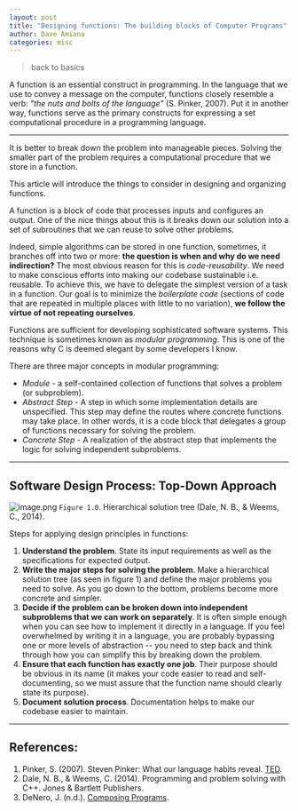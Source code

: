```yaml
---
layout: post
title: "Designing functions: The building blocks of Computer Programs"
author: Dave Amiana
categories: misc
---
```

> back to basics

A function is an essential construct in programming. In the language that we use to convey a message on the computer, functions closely resemble a verb: *"the nuts and bolts of the language"* (S. Pinker, 2007). Put it in another way, functions serve as the primary constructs for expressing a set computational procedure in a programming language. 

---

It is better to break down the problem into manageable pieces. Solving the smaller part of the problem requires a computational procedure that we store in a function. 

This article will introduce the things to consider in designing and organizing functions. 

A function is a block of code that processes inputs and configures an output. One of the nice things about this is it breaks down our solution into a set of subroutines that we can reuse to solve other problems. 

Indeed, simple algorithms can be stored in one function, sometimes, it branches off into two or more: **the question is when and why do we need indirection?** The most obvious reason for this is *code-reusability*. We need to make conscious efforts into making our codebase sustainable i.e. reusable. To achieve this, we have to delegate the simplest version of a task in a function. Our goal is to minimize the *boilerplate code* (sections of code that are repeated in multiple places with little to no variation), **we follow the virtue of not repeating ourselves**.

Functions are sufficient for developing sophisticated software systems. This technique is sometimes known as *modular programming*. This is one of the reasons why C is deemed elegant by some developers I know. 

There are three major concepts in modular programming:
- *Module* - a self-contained collection of functions that solves a problem (or subproblem).
- *Abstract Step* - A step in which some implementation details are unspecified. This step may define the routes where concrete functions may take place. In other words, it is a code block that delegates a group of functions necessary for solving the problem. 
- *Concrete Step* - A realization of the abstract step that implements the logic for solving independent subproblems.

---
## Software Design Process: Top-Down Approach


![image.png](https://cdn.hashnode.com/res/hashnode/image/upload/v1623724225735/nkFCw94Pc.png)
`Figure 1.0`. Hierarchical solution tree (Dale, N. B., & Weems, C., 2014).

Steps for applying design principles in functions:
1.  **Understand the problem**. State its input requirements as well as the specifications for expected output.
2. **Write the major steps for solving the problem**. Make a hierarchical solution tree (as seen in figure 1) and define the major problems you need to solve. As you go down to the bottom, problems become more concrete and simpler.
3. **Decide if the problem can be broken down into independent subproblems that we can work on separately**. It is often simple enough when you can see how to implement it directly in a language. If you feel overwhelmed by writing it in a language, you are probably bypassing one or more levels of abstraction -- you need to step back and think through how you can simplify this by breaking down the problem.
4. **Ensure that each function has exactly one job**. Their purpose should be obvious in its name (it makes your code easier to read and self-documenting, so we must assure that the function name should clearly state its purpose).
5. **Document solution process**. Documentation helps to make our codebase easier to maintain. 

---
## References:
1. Pinker, S. (2007). Steven Pinker: What our language habits reveal.  [TED](https://www.youtube.com/watch?v=LjQM8PzCEY0).
2. Dale, N. B., & Weems, C. (2014). Programming and problem solving with C++. Jones & Bartlett Publishers.
3. DeNero, J. (n.d.).  [Composing Programs](https://composingprograms.com/pages/14-designing-functions.html). 